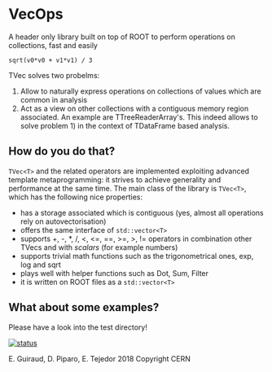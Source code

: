 # VecOps
A header only library built on top of ROOT to perform operations on collections, fast and easily
```
sqrt(v0*v0 + v1*v1) / 3
```

TVec<T> solves two probelms:
1) Allow to naturally express operations on collections of values which are common in analysis
2) Act as a view on other collections with a contiguous memory region associated. An example are TTreeReaderArray's. This indeed allows to solve problem 1) in the context of TDataFrame based analysis.

## How do you do that?
```TVec<T>``` and the related operators are implemented exploiting advanced template metaprogramming: it strives to achieve generality and performance at the same time.
The main class of the library is ```TVec<T>```, which has the following nice properties:
- has a storage associated which is contiguous (yes, almost all operations rely on autovectorisation)
- offers the same interface of ```std::vector<T>```
- supports +, -, *, /, <, <=, ==, >=, >, != operators in combination other TVec<T>s and with *scalars* (for example numbers)
- supports trivial math functions such as the trigonometrical ones, exp, log and sqrt
- plays well with helper functions such as Dot, Sum, Filter
- it is written on ROOT files as a ```std::vector<T>```

## What about some examples?
Please have a look into the test directory!

[![status](https://travis-ci.org/dpiparo/VecOps.svg?branch=master)](https://travis-ci.org/dpiparo/VecOps#)

E. Guiraud, D. Piparo, E. Tejedor
2018 Copyright CERN
